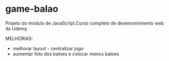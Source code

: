 # game-balao
Projeto do módulo de JavaScript.Curso completo de desenvolvimento web da Udemy.


MELHORIAS:
- melhorar layout - centralizar jogo
- aumentar foto dos baloes e colocar menos baloes
